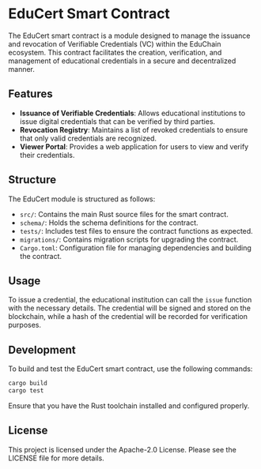 # EduCert Smart Contract

The EduCert smart contract is a module designed to manage the issuance and revocation of Verifiable Credentials (VC) within the EduChain ecosystem. This contract facilitates the creation, verification, and management of educational credentials in a secure and decentralized manner.

## Features

- **Issuance of Verifiable Credentials**: Allows educational institutions to issue digital credentials that can be verified by third parties.
- **Revocation Registry**: Maintains a list of revoked credentials to ensure that only valid credentials are recognized.
- **Viewer Portal**: Provides a web application for users to view and verify their credentials.

## Structure

The EduCert module is structured as follows:

- `src/`: Contains the main Rust source files for the smart contract.
- `schema/`: Holds the schema definitions for the contract.
- `tests/`: Includes test files to ensure the contract functions as expected.
- `migrations/`: Contains migration scripts for upgrading the contract.
- `Cargo.toml`: Configuration file for managing dependencies and building the contract.

## Usage

To issue a credential, the educational institution can call the `issue` function with the necessary details. The credential will be signed and stored on the blockchain, while a hash of the credential will be recorded for verification purposes.

## Development

To build and test the EduCert smart contract, use the following commands:

```bash
cargo build
cargo test
```

Ensure that you have the Rust toolchain installed and configured properly.

## License

This project is licensed under the Apache-2.0 License. Please see the LICENSE file for more details.